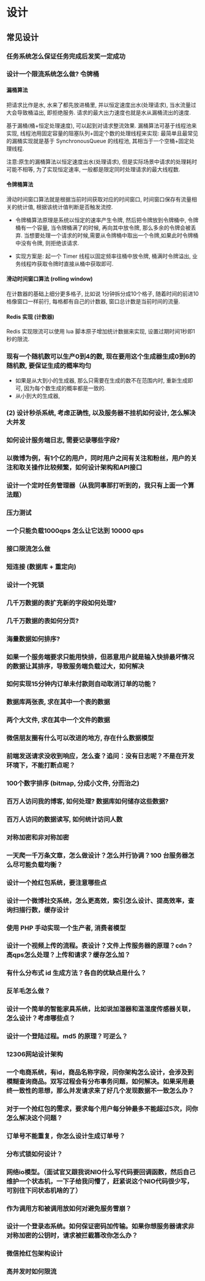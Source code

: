 # 设计

## 常见设计

### 任务系统怎么保证任务完成后发奖一定成功




### 设计一个限流系统怎么做? 令牌桶

#### 漏桶算法

把请求比作是水, 水来了都先放进桶里, 并以恒定速度出水(处理请求), 当水流量过大会导致桶溢出, 即拒绝服务. 请求的最大出力速度也就是水从漏桶流出的速度.

基于漏桶(桶+恒定处理速度), 可以起到对请求整流效果. 漏桶算法可基于线程池来实现, 线程池用固定容量的阻塞队列+固定个数的处理线程来实现: 最简单且最常见的漏桶实现就是基于 SynchronousQueue 的线程池, 其相当于一个空桶+固定处理线程.

注意:原生的漏桶算法以恒定速度出水(处理请求), 但是实际场景中请求的处理耗时可能不相等, 为了实现恒定速率, 一般都是限定同时处理请求的最大线程数.

#### 令牌桶算法

滑动时间窗口算法就是根据当前时间获取对应的时间窗口, 时间窗口保存有流量相关的统计值, 根据该统计值判断是否触发流控.

- 令牌桶算法原理是系统以恒定的速率产生令牌, 然后把令牌放到令牌桶中, 令牌桶有一个容量, 当令牌桶满了的时候, 再向其中放令牌,  那么多余的令牌会被丢弃. 当想要处理一个请求的时候,需要从令牌桶中取出一个令牌,如果此时令牌桶中没有令牌, 则拒绝该请求.

- 实现方案是: 起一个 Timer 线程以固定频率往桶中放令牌, 桶满时令牌溢出, 业务线程咋获取令牌时直接从桶中获取即可.


#### 滑动时间窗口算法 (rolling window)

在计数器的基础上细分更多格子, 比如说 1分钟拆分成10个格子, 随着时间的前进10格像窗口一样前行, 每格都有自己的计数器, 窗口总计数是当前时间的流量.

#### Redis 实现 (计数器)

Redis 实现限流可以使用 lua 脚本原子增加统计数据来实现, 设置过期时间1秒即1秒的限流.

### 现有一个随机数可以生产0到4的数, 现在要用这个生成器生成0到6的随机数, 要保证生成的概率均匀

- 如果是从大到小的生成器, 那么只需要在生成的数不在范围内时, 重新生成即可, 因为每个数生成的概率都是一致的.
- 从小到大的生成器, 

### (2) 设计秒杀系统, 考虑正确性, 以及服务器不挂机如何设计, 怎么解决大并发
### 如何设计服务端日志, 需要记录哪些字段?
### 以微博为例，有1个亿的用户，同时用户之间有关注和粉丝，用户的关注和取关操作比较频繁，如何设计架构和API接口
### 设计一个定时任务管理器（从我同事那打听到的，我只有上面一个算法题）
### 压力测试
### 一个只能负载1000qps 怎么让它达到 10000 qps
### 接口限流怎么做
### 短连接 (数据库 + 重定向)
### 设计一个死锁
### 几千万数据的表扩充新的字段如何处理?
### 几千万数据的表如何分页?
### 海量数据如何排序?
### 如果一个服务端要求只能用快排，但恶意用户就是输入快排最坏情况的数据让其排序，导致服务端负载过大，如何解决
### 如何实现15分钟内订单未付款则自动取消订单的功能？
### 数据库两张表, 求在其中一个表的数据
### 两个大文件, 求在其中一个文件的数据
### 微信朋友圈有什么可以改进的地方, 存在什么数据模型
### 前端发送请求没收到响应，怎么查？追问：没有日志呢？不是在开发环境下，不能打断点呢？
### 100个数字排序 (bitmap, 分成小文件, 分而治之)
### 百万人访问我的博客, 如何处理? 数据库如何储存这些数据?
### 百万人访问的数据读写, 如何统计访问人数
### 对称加密和非对称加密
### 一天爬一千万条文章，怎么做设计？怎么并行协调？100 台服务器怎么尽可能负载均衡？
### 设计一个抢红包系统，要注意哪些点
### 设计一个微博社交系统，怎么更高效，索引怎么设计、提高效率，查询扫描行数，缓存设计
### 使用 PHP 手动实现一个生产者, 消费者模型
### 设计一个视频上传的流程。表设计？文件上传服务器的原理？cdn？高qps怎么处理？上传和请求？缓存怎么加？
### 有什么分布式 id 生成方法？各自的优缺点是什么？
### 反羊毛怎么做？
### 设计一个简单的智能家具系统，比如说加湿器和温湿度传感器关联，怎么设计？考虑哪些点？
### 设计一个登陆过程。md5 的原理？可逆么？
### 12306网站设计架构
### 一个电商系统，有id，商品名称字段，问你架构怎么设计，会涉及到模糊查询商品。双写过程会有分布事务问题，如何解决。如果采用最终一致性的思想，那么并发请求来了好几个发现数据不一致怎么办？
### 对于一个抢红包的需求，要求每个用户每分钟最多不能超过5次，问你怎么解决这个问题？
### 订单号不能重复，你怎么设计生成订单号？
### 分布式锁如何设计？
### 网络io模型。（面试官又跟我说NIO什么写代码要回调函数，然后自己维护一个状态机，一下子给我问懵了，赶紧说这个NIO代码很少写，可别往下问状态机啥的了）
### 作为调用方和被调用放如何对避免服务雪崩？
### 设计一个登录态系统。如何保证密码加传输。如果你想服务器请求非对称加密的公钥时，请求被拦截篡改你怎么办？
### 微信抢红包架构设计
### 高并发时如何限流